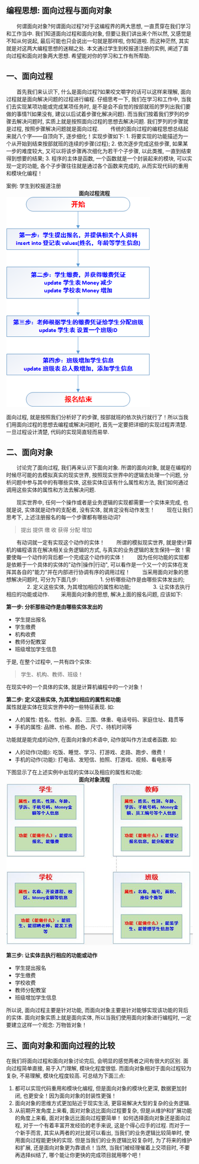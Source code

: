 编程思想: 面向过程与面向对象
--------------
　　何谓面向对象?何谓面向过程?对于这编程界的两大思想, 一直贯穿在我们学习和工作当中. 我们知道面向过程和面向对象, 但要让我们讲出来个所以然, 又感觉是不知从何说起, 最后可能也只会说出一句就是那样啦, 你知道啦. 而这种茫然, 其实就是对这两大编程思想的迷糊之处. 本文通过学生到校报道注册的实例, 阐述了面向过程和面向对象两大思想. 希望能对你的学习和工作有所帮助. 

**一、面向过程**
----------
　　首先我们来认识下, 什么是面向过程?如果咬文嚼字的话可以这样来理解, 面向过程就是面向解决问题的过程进行编程. 仔细思考一下, 我们在学习和工作中, 当我们去实现某项功能或完成某项任务时, 是不是会不自觉的按部就班的罗列出我们要做的事情?(如果没有, 建议以后试着步骤化解决问题). 而当我们按着我们罗列的步骤去解决问题时, 实质上就是按照面向过程的思想去解决问题. 我们罗列的步骤就是过程, 按照步骤解决问题就是面向过程. 
　　传统的面向过程的编程思想总结起来就八个字——自顶向下, 逐步细化！实现步骤如下: 
     1. 将要实现的功能描述为一个从开始到结束按部就班的连续的步骤(过程); 
     2. 依次逐步完成这些步骤, 如果某一步的难度较大, 又可以将该步骤再次细化为若干个子步骤, 以此类推, 一直到结束得到想要的结果; 
     3. 程序的主体是函数, 一个函数就是一个封装起来的模块, 可以实现一定的功能, 各个子步骤往往就是通过各个函数来完成的, 从而实现代码的重用和模块化编程！

案例: 学生到校报道注册  
　　　　　　　　　　　　　　**面向过程流程**  
![面向过程流程](images/process.png)

 面向过程, 就是按照我们分析好了的步骤, 按部就班的依次执行就行了！所以当我们用面向过程的思想去编程或解决问题时, 首先一定要把详细的实现过程弄清楚. 一旦过程设计清楚, 代码的实现简直轻而易举. 

**二、面向对象**
----------
　　讨论完了面向过程, 我们再来认识下面向对象. 所谓的面向对象, 就是在编程的时候尽可能的去模拟真实的现实世界, 按照现实世界中的逻辑去处理一个问题, 分析问题中参与其中的有哪些实体, 这些实体应该有什么属性和方法, 我们如何通过调用这些实体的属性和方法去解决问题. 

　　现实世界中, 任何一个操作或者是业务逻辑的实现都需要一个实体来完成, 也就是说, 实体就是动作的支配者, 没有实体, 就肯定没有动作发生！ 
　　现在让我们思考下, 上述注册报名的每一个步骤都有哪些动词?

> 提出 提供 缴 收 获得 分配 增加

　　有动词就一定有实现这个动作的实体！
　　所谓的模拟现实世界, 就是使计算机的编程语言在解决相关业务逻辑的方式, 与真实的业务逻辑的发生保持一致！需要使每一个动作的背后都一个完成这个动作的实体！
　　因为任何功能的实现都是依赖于一个具体的实体的"动作|操作|行动", 可以看作是一个又一个的实体在发挥其各自的"能力"并在内部进行协调有序的调用过程！
　　当采用面向对象的思想解决问题时, 可分为下面几步: 
　　　　1. 分析哪些动作是由哪些实体发出的; 
　　　　2. 定义这些实体, 为其增加相应的属性和功能; 
　　　　3. 让实体去执行相应的功能或动作. 
　　采用面向对象的思想, 解决上面的报名问题, 应该如下: 

**第一步: 分析那些动作是由哪些实体发出的**
 
 - 学生提出报名
 - 学生缴费
 - 机构收费
 - 教师分配教室
 - 班级增加学生信息  

于是, 在整个过程中, 一共有四个实体: 

> 学生、机构、教师、班级！

在现实中的一个具体的实体, 就是计算机编程中的一个对象！  

**第二步: 定义这些实体, 为其增加相应的属性和功能**  
属性就是实体在现实世界中的一些特征表现. 如:   

 - 人的属性: 姓名、性别、身高、三围、体重、电话号码、家庭住址、籍贯等
 - 手机的属性: 品牌、价格、颜色、尺寸、待机时间等  
 
功能就是能完成的动作, 在面向对象的术语中, 动作就叫作方法或者函数. 如:   

 - 人的动作(功能): 吃饭、睡觉、学习、打游戏、走路、跑步、缴费！
 - 手机的动作(功能): 打电话、发短信、拍照、打游戏、视频、看电影等  
 
下图显示了在上述实例中出现的实体以及相应的属性和功能:   
　　　　　　　　　　　　　　**面向对象流程**  
![面向对象](images/object.jpg)

  **第三步: 让实体去执行相应的功能或动作**  
  
 - 学生提出报名
 - 学生缴费
 - 学校收费
 - 教师分配教室
 - 班级增加学生信息

所以说, 面向过程主要是针对功能, 而面向对象主要是针对能够实现该功能的背后的实体. 面向对象实质上就是面向实体, 所以当我们使用面向对象进行编程时, 一定要建立这样一个观念: 万物皆对象！

**三、面向对象和面向过程的比较**
------------------
在我们将面向过程和面向对象讨论完后, 会明显的感觉两者之间有很大的区别. 面向过程简单直接, 易于入门理解, 模块化程度很低. 而面向对象相对于面向过程较为复杂, 不易理解, 模块化程度较高. 可总结为下面三点: 
1. 都可以实现代码重用和模块化编程, 但是面向对象的模块化更深, 数据更加封闭, 也更安全！因为面向对象的封装性更强！
2. 面向对象的思维方式更加贴近于现实生活, 更容易解决大型的复杂的业务逻辑. 
3. 从前期开发角度上来看, 面对对象远比面向过程要复杂, 但是从维护和扩展功能的角度上来看, 面对对象远比面向过程要简单！
如何选择面向对象还是面向过程, 对于一个有着丰富开发经验的老手来说, 这是个得心应手的过程. 而对于一个新手而言, 其实从两者的对比就可以看出, 当我们的业务逻辑比较简单时, 使用面向过程能更快的实现. 但是当我们的业务逻辑比较复杂时, 为了将来的维护和扩展, 还是面向对象更为靠谱点！当然, 当我们被经理催着上交项目时, 不要再选择纠结了, 哪个能让你更快的完成项目就用哪个吧！

